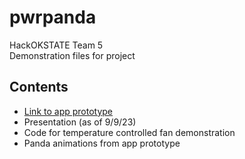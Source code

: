 # pwrpanda  
HackOKSTATE Team 5  
Demonstration files for project  
## Contents  
- [Link to app prototype](https://www.figma.com/proto/cgp4ddxoeKxfS9taJudhHs/pwrpanda-hackathon?type=design&node-id=50-352&t=TwVp8zpkk8olyWf7-1&scaling=scale-down&page-id=0%3A1&starting-point-node-id=8%3A13&mode=design
)  
- Presentation (as of 9/9/23)
- Code for temperature controlled fan demonstration
- Panda animations from app prototype
